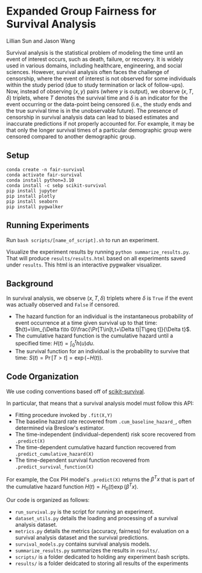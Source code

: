 # Expanded Group Fairness for Survival Analysis
Lillian Sun and Jason Wang

Survival analysis is the statistical problem of modeling the time until an event of interest occurs, such as death, failure, or recovery. It is widely used in various domains, including healthcare, engineering, and social sciences. However, survival analysis often faces the challenge of censorship, where the event of interest is not observed for some individuals within the study period (due to study termination or lack of follow-ups). Now, instead of observing $(x,y)$ pairs (where $y$ is output), we observe $(x,T,\delta)$ triplets, where $T$ denotes the survival time and $\delta$ is an indicator for the event occurring or the data-point being censored (i.e., the study ends and the true survival time is in the unobservable future). The presence of censorship in survival analysis data can lead to biased estimates and inaccurate predictions if not properly accounted for. For example, it may be that only the longer survival times of a particular demographic group were censored compared to another demographic group.

## Setup
```
conda create -n fair-survival
conda activate fair-survival
conda install python=3.10
conda install -c sebp scikit-survival
pip install jupyter
pip install plotly
pip install seaborn
pip install pygwalker
```

## Running Experiments

Run `bash scripts/[name_of_script].sh` to run an experiment.

Visualize the experiment results by running `python summarize_results.py`. That will produce `results/results.html` based on all experiments saved under `results`. This html is an interactive pygwalker visualizer.

## Background

In survival analysis, we observe $(x,T,\delta)$ triplets where $\delta$ is `True` if the event was actually observed and `False` if censored.
- The hazard function for an individual is the instantaneous probability of event occurrence at a time given survival up to that time: $h(t)=\lim_{\Delta t\to 0}\frac{\Pr[T\in[t,t+\Delta t)|T\geq t]}{\Delta t}$.
- The cumulative hazard function is the cumulative hazard until a specified time: $H(t)=\int_0^t h(u)du$.
- The survival function for an individual is the probability to survive that time: $S(t)=\Pr[T>t]=\exp(-H(t))$.

## Code Organization

We use coding conventions based off of [scikit-survival](https://scikit-survival.readthedocs.io/en/stable).

In particular, that means that a survival analysis model must follow this API:
- Fitting procedure invoked by `.fit(X,Y)`
- The baseline hazard rate recovered from `.cum_baseline_hazard_`, often determined via Breslow's estimator.
- The time-independent (individual-dependent) risk score recovered from `.predict(X)`
- The time-dependent cumulative hazard function recovered from `.predict_cumulative_hazard(X)`
- The time-dependent survival function recovered from `.predict_survival_function(X)`

For example, the Cox PH model's `.predict(X)` returns the $\beta^Tx$ that is part of the cumulative hazard function $H(t)=H_0(t)\exp(\beta^Tx)$.

Our code is organized as follows:
- `run_survival.py` is the script for running an experiment.
- `dataset_utils.py` details the loading and processing of a survival analysis dataset.
- `metrics.py` details the metrics (accuracy, fairness) for evaluation on a survival analysis dataset and the survival predictions.
- `survival_models.py` contains survival analysis models.
- `summarize_results.py` summarizes the results in `results/`.
- `scripts/` is a folder dedicated to holding any experiment bash scripts.
- `results/` is a folder deidcated to storing all results of the experiments